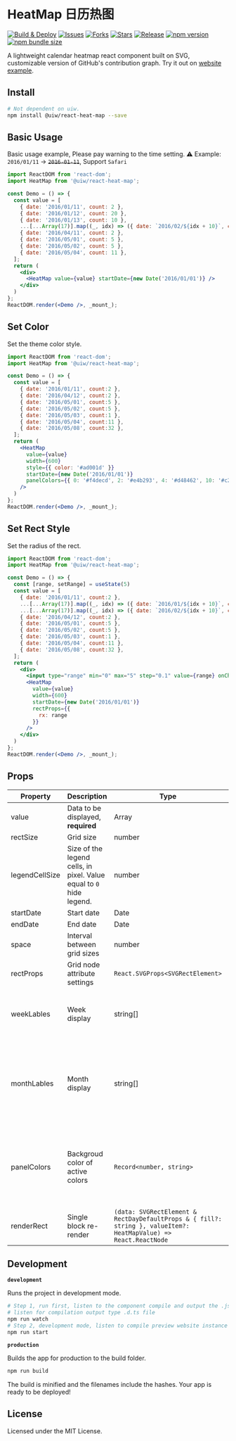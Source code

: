 HeatMap 日历热图
===
<!--rehype:style=text-align: center;-->

[![Build & Deploy](https://github.com/uiwjs/react-heat-map/workflows/Build%20&%20Deploy/badge.svg)](https://github.com/uiwjs/react-heat-map/actions)
[![Issues](https://img.shields.io/github/issues/uiwjs/react-heat-map.svg)](https://github.com/uiwjs/react-heat-map/issues)
[![Forks](https://img.shields.io/github/forks/uiwjs/react-heat-map.svg)](https://github.com/uiwjs/react-heat-map/network)
[![Stars](https://img.shields.io/github/stars/uiwjs/react-heat-map.svg)](https://github.com/uiwjs/react-heat-map/stargazers)
[![Release](https://img.shields.io/github/release/uiwjs/react-heat-map)](https://github.com/uiwjs/react-heat-map/releases)
[![npm version](https://img.shields.io/npm/v/@uiw/react-heat-map.svg)](https://www.npmjs.com/package/@uiw/react-heat-map)
[![npm bundle size](https://img.shields.io/bundlephobia/minzip/@uiw/react-heat-map)](https://bundlephobia.com/result?p=@uiw/react-heat-map)
<!--rehype:style=text-align: center;-->

A lightweight calendar heatmap react component built on SVG, customizable version of GitHub's contribution graph. Try it out on [website example](uiwjs.github.io/react-heat-map/).

## Install

```bash
# Not dependent on uiw.
npm install @uiw/react-heat-map --save
```

## Basic Usage

Basic usage example, Please pay warning to the time setting. ⚠️ Example: `2016/01/11`<!--rehype:style=color: green;--> -> ~~`2016-01-11`~~<!--rehype:style=color: red;-->, Support `Safari`

<!--rehype:bgWhite=true&codeSandbox=true&codePen=true-->
```jsx
import ReactDOM from 'react-dom';
import HeatMap from '@uiw/react-heat-map';

const Demo = () => {
  const value = [
    { date: '2016/01/11', count: 2 },
    { date: '2016/01/12', count: 20 },
    { date: '2016/01/13', count: 10 },
    ...[...Array(17)].map((_, idx) => ({ date: `2016/02/${idx + 10}`, count: idx, content: '' })),
    { date: '2016/04/11', count: 2 },
    { date: '2016/05/01', count: 5 },
    { date: '2016/05/02', count: 5 },
    { date: '2016/05/04', count: 11 },
  ];
  return (
    <div>
      <HeatMap value={value} startDate={new Date('2016/01/01')} />
    </div>
  )
};
ReactDOM.render(<Demo />, _mount_);
```

## Set Color

Set the theme color style.

<!--rehype:bgWhite=true&codeSandbox=true&codePen=true-->
```jsx
import ReactDOM from 'react-dom';
import HeatMap from '@uiw/react-heat-map';

const Demo = () => {
  const value = [
    { date: '2016/01/11', count:2 },
    { date: '2016/04/12', count:2 },
    { date: '2016/05/01', count:5 },
    { date: '2016/05/02', count:5 },
    { date: '2016/05/03', count:1 },
    { date: '2016/05/04', count:11 },
    { date: '2016/05/08', count:32 },
  ];
  return (
    <HeatMap
      value={value}
      width={600}
      style={{ color: '#ad001d' }}
      startDate={new Date('2016/01/01')}
      panelColors={{ 0: '#f4decd', 2: '#e4b293', 4: '#d48462', 10: '#c2533a', 20: '#ad001d' }}
    />
  )
};
ReactDOM.render(<Demo />, _mount_);
```
## Set Rect Style

Set the radius of the rect.

<!--rehype:bgWhite=true&codeSandbox=true&codePen=true-->
```jsx
import ReactDOM from 'react-dom';
import HeatMap from '@uiw/react-heat-map';

const Demo = () => {
  const [range, setRange] = useState(5)
  const value = [
    { date: '2016/01/11', count:2 },
    ...[...Array(17)].map((_, idx) => ({ date: `2016/01/${idx + 10}`, count: idx, content: '' })),
    ...[...Array(17)].map((_, idx) => ({ date: `2016/02/${idx + 10}`, count: idx, content: '' })),
    { date: '2016/04/12', count:2 },
    { date: '2016/05/01', count:5 },
    { date: '2016/05/02', count:5 },
    { date: '2016/05/03', count:1 },
    { date: '2016/05/04', count:11 },
    { date: '2016/05/08', count:32 },
  ];
  return (
    <div>
      <input type="range" min="0" max="5" step="0.1" value={range} onChange={(e) => setRange(e.target.value)} /> {range}
      <HeatMap
        value={value}
        width={600}
        startDate={new Date('2016/01/01')}
        rectProps={{
          rx: range
        }}
      />
    </div>
  )
};
ReactDOM.render(<Demo />, _mount_);
```

## Props

| Property | Description | Type | Default |
| ---- | ---- | ---- | ---- |
| value | Data to be displayed, **required** | Array | `[]` |
| rectSize | Grid size | number | `11` |
| legendCellSize | Size of the legend cells, in pixel. Value equal to `0` hide legend. | number | `11` |
| startDate | Start date | Date | `new Date()` |
| endDate | End date | Date | - |
| space | Interval between grid sizes | number | `2` | 
| rectProps | Grid node attribute settings | `React.SVGProps<SVGRectElement>` | `2` |
| weekLables | Week display | string[] | `['Sun', 'Mon', 'Tue', 'Wed', 'Thu', 'Fri', 'Sat']` | 
| monthLables | Month display | string[] | `['Jan', 'Feb', 'Mar', 'Apr', 'May', 'Jun', 'Jul', 'Aug', 'Sep', 'Oct', 'Nov', 'Dec']` | 
| panelColors | Backgroud color of active colors | `Record<number, string>` | `{ 0: '#EBEDF0', 8: '#7BC96F', 4: '#C6E48B', 12: '#239A3B', 32: '#196127' }` | 
| renderRect | Single block re-render | `(data: SVGRectElement & RectDayDefaultProps & { fill?: string }, valueItem?: HeatMapValue) => React.ReactNode` | - |

## Development

**`development`**

Runs the project in development mode.  

```bash
# Step 1, run first, listen to the component compile and output the .js file
# listen for compilation output type .d.ts file
npm run watch
# Step 2, development mode, listen to compile preview website instance
npm run start
```

**`production`**

Builds the app for production to the build folder.

```bash
npm run build
```

The build is minified and the filenames include the hashes.
Your app is ready to be deployed!

## License

Licensed under the MIT License.
